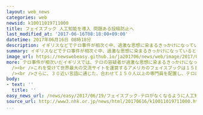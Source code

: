 ```yaml
---
layout: web_news
categories: web
newsid: k10011019711000
title: フェイスブック 人工知能を導入 問題ある投稿防止へ
last_modified_at: '2017-06-16T08:18:00+09:00'
datetime: 2017年06月16日 08時18分
description: イギリスなどでテロ事件が相次ぐ中、過激な思想に染まるきっかけになっているとして、ソーシャルメディアへの批判が強まっていることを受けて、アメリカのフェイスブックは人工知能を導入して問題のある投稿ができないようにする取り組みを発表しました。
summary: イギリスなどでテロ事件が相次ぐ中、過激な思想に染まるきっかけになっているとして、ソーシャルメディアへの批判が強まっていることを受けて、アメリカのフェイスブックは人工知能を導入して問題のある投稿ができないようにする取り組みを発表しました。
image_url: https://newswebeasy.github.io/ja201706/news/web/image/2017/06/19/k10011019711000.jpg
more: テロ事件が相次いだイギリスでは、テロの容疑者が過激な思想に染まるきっかけになっているとして、メイ首相がソーシャルメディアを批判し、サイトを運営する企業に対策を求める声が強まっています。<br
  /><br />これを受けて世界最大の交流サイトを運営するアメリカのフェイスブックは１５日、対策に人工知能を導入すると発表しました。<br /><br />具体的には、画像の認識技術でテロの容疑者の写真や動画を特定したり、テロを呼びかける内容をしゅん別したりする技術を取り入れ、こうした内容を含む投稿ができないようにします。<br
  /><br />さらに、３０近い言語に通じた、合わせて１５０人以上の専門員を配置し、テロに関する投稿を監視するとしています。<br /><br />フェイスブックはこれとは別に犯罪行為など不適切な映像の拡散を防ぐため、来年にかけて監視する態勢を７５００人に増やすとしていますが、世界でおよそ２０億人が利用する巨大サイトだけに、徹底した監視は難しいのが実情です。
body:
- text: ''
  title: ''
easy_news_url: /news/easy/2017/06/19/フェイスブック-テロがなくなるように人工知能を使う/
source_url: http://www3.nhk.or.jp/news/html/20170616/k10011019711000.html
...
```

